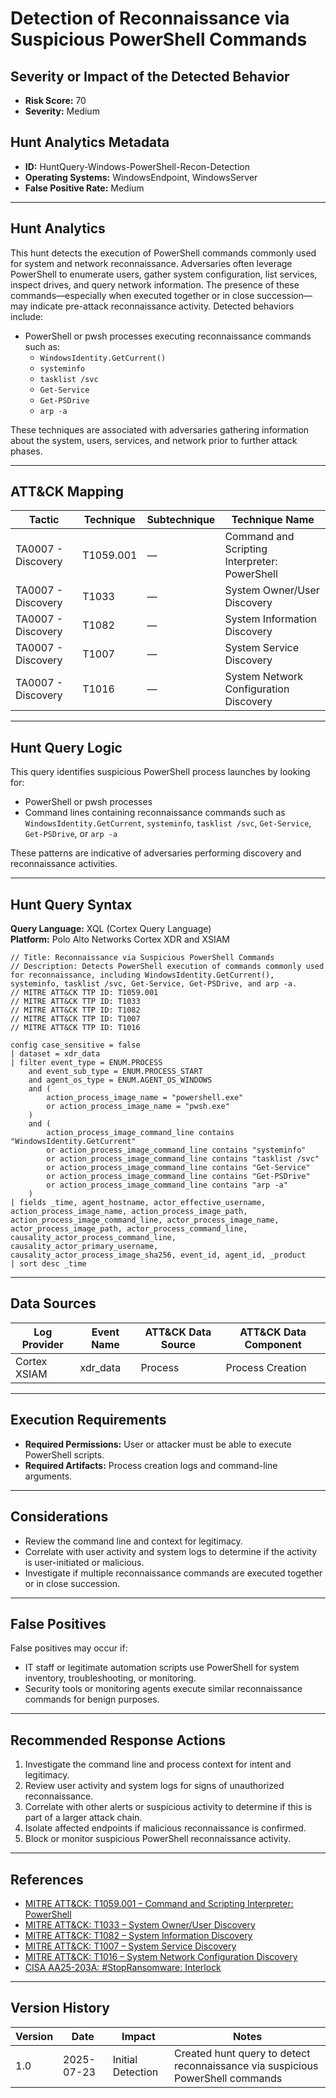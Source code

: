 # Detection of Reconnaissance via Suspicious PowerShell Commands

## Severity or Impact of the Detected Behavior
- **Risk Score:** 70
- **Severity:** Medium

## Hunt Analytics Metadata

- **ID:** HuntQuery-Windows-PowerShell-Recon-Detection
- **Operating Systems:** WindowsEndpoint, WindowsServer
- **False Positive Rate:** Medium

---

## Hunt Analytics

This hunt detects the execution of PowerShell commands commonly used for system and network reconnaissance. Adversaries often leverage PowerShell to enumerate users, gather system configuration, list services, inspect drives, and query network information. The presence of these commands—especially when executed together or in close succession—may indicate pre-attack reconnaissance activity. Detected behaviors include:

- PowerShell or pwsh processes executing reconnaissance commands such as:
  - `WindowsIdentity.GetCurrent()`
  - `systeminfo`
  - `tasklist /svc`
  - `Get-Service`
  - `Get-PSDrive`
  - `arp -a`

These techniques are associated with adversaries gathering information about the system, users, services, and network prior to further attack phases.

---

## ATT&CK Mapping

| Tactic                | Technique   | Subtechnique | Technique Name                                 |
|-----------------------|-------------|--------------|-----------------------------------------------|
| TA0007 - Discovery    | T1059.001   | —            | Command and Scripting Interpreter: PowerShell  |
| TA0007 - Discovery    | T1033       | —            | System Owner/User Discovery                    |
| TA0007 - Discovery    | T1082       | —            | System Information Discovery                   |
| TA0007 - Discovery    | T1007       | —            | System Service Discovery                       |
| TA0007 - Discovery    | T1016       | —            | System Network Configuration Discovery         |

---

## Hunt Query Logic

This query identifies suspicious PowerShell process launches by looking for:

- PowerShell or pwsh processes
- Command lines containing reconnaissance commands such as `WindowsIdentity.GetCurrent`, `systeminfo`, `tasklist /svc`, `Get-Service`, `Get-PSDrive`, or `arp -a`

These patterns are indicative of adversaries performing discovery and reconnaissance activities.

---

## Hunt Query Syntax

**Query Language:** XQL (Cortex Query Language)  
**Platform:** Polo Alto Networks Cortex XDR and XSIAM

```xql
// Title: Reconnaissance via Suspicious PowerShell Commands
// Description: Detects PowerShell execution of commands commonly used for reconnaissance, including WindowsIdentity.GetCurrent(), systeminfo, tasklist /svc, Get-Service, Get-PSDrive, and arp -a.
// MITRE ATT&CK TTP ID: T1059.001
// MITRE ATT&CK TTP ID: T1033
// MITRE ATT&CK TTP ID: T1082
// MITRE ATT&CK TTP ID: T1007
// MITRE ATT&CK TTP ID: T1016

config case_sensitive = false
| dataset = xdr_data
| filter event_type = ENUM.PROCESS
    and event_sub_type = ENUM.PROCESS_START
    and agent_os_type = ENUM.AGENT_OS_WINDOWS
    and (
        action_process_image_name = "powershell.exe"
        or action_process_image_name = "pwsh.exe"
    )
    and (
        action_process_image_command_line contains "WindowsIdentity.GetCurrent"
        or action_process_image_command_line contains "systeminfo"
        or action_process_image_command_line contains "tasklist /svc"
        or action_process_image_command_line contains "Get-Service"
        or action_process_image_command_line contains "Get-PSDrive"
        or action_process_image_command_line contains "arp -a"
    )
| fields _time, agent_hostname, actor_effective_username, action_process_image_name, action_process_image_path, action_process_image_command_line, actor_process_image_name, actor_process_image_path, actor_process_command_line, causality_actor_process_command_line, causality_actor_primary_username, causality_actor_process_image_sha256, event_id, agent_id, _product
| sort desc _time
```

---

## Data Sources

| Log Provider   | Event Name | ATT&CK Data Source | ATT&CK Data Component |
|----------------|------------|--------------------|-----------------------|
| Cortex XSIAM   | xdr_data   | Process            | Process Creation      |

---

## Execution Requirements

- **Required Permissions:** User or attacker must be able to execute PowerShell scripts.
- **Required Artifacts:** Process creation logs and command-line arguments.

---

## Considerations

- Review the command line and context for legitimacy.
- Correlate with user activity and system logs to determine if the activity is user-initiated or malicious.
- Investigate if multiple reconnaissance commands are executed together or in close succession.

---

## False Positives

False positives may occur if:

- IT staff or legitimate automation scripts use PowerShell for system inventory, troubleshooting, or monitoring.
- Security tools or monitoring agents execute similar reconnaissance commands for benign purposes.

---

## Recommended Response Actions

1. Investigate the command line and process context for intent and legitimacy.
2. Review user activity and system logs for signs of unauthorized reconnaissance.
3. Correlate with other alerts or suspicious activity to determine if this is part of a larger attack chain.
4. Isolate affected endpoints if malicious reconnaissance is confirmed.
5. Block or monitor suspicious PowerShell reconnaissance activity.

---

## References

- [MITRE ATT&CK: T1059.001 – Command and Scripting Interpreter: PowerShell](https://attack.mitre.org/techniques/T1059/001/)
- [MITRE ATT&CK: T1033 – System Owner/User Discovery](https://attack.mitre.org/techniques/T1033/)
- [MITRE ATT&CK: T1082 – System Information Discovery](https://attack.mitre.org/techniques/T1082/)
- [MITRE ATT&CK: T1007 – System Service Discovery](https://attack.mitre.org/techniques/T1007/)
- [MITRE ATT&CK: T1016 – System Network Configuration Discovery](https://attack.mitre.org/techniques/T1016/)
- [CISA AA25-203A: #StopRansomware: Interlock](https://www.cisa.gov/news-events/cybersecurity-advisories/aa25-203a)

---

## Version History

| Version | Date       | Impact            | Notes                                                                                      |
|---------|------------|-------------------|--------------------------------------------------------------------------------------------|
| 1.0     | 2025-07-23 | Initial Detection | Created hunt query to detect reconnaissance via suspicious PowerShell commands              |
